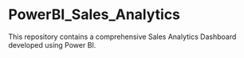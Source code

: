 # PowerBI_Sales_Analytics
This repository contains a comprehensive Sales Analytics Dashboard developed using Power BI.
